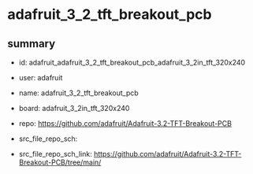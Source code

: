 # adafruit_3_2_tft_breakout_pcb
 
## summary 
* id: adafruit_adafruit_3_2_tft_breakout_pcb_adafruit_3_2in_tft_320x240
* user: adafruit
* name: adafruit_3_2_tft_breakout_pcb
* board: adafruit_3_2in_tft_320x240
* repo: https://github.com/adafruit/Adafruit-3.2-TFT-Breakout-PCB



* src_file_repo_sch: 
* src_file_repo_sch_link: https://github.com/adafruit/Adafruit-3.2-TFT-Breakout-PCB/tree/main/




